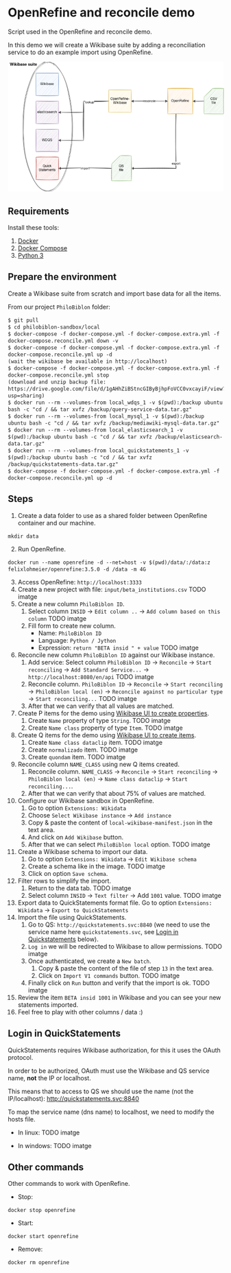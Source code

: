 # OpenRefine and reconcile demo

Script used in the OpenRefine and reconcile demo.

In this demo we will create a Wikibase suite by adding a reconciliation service to do an example import using OpenRefine.

![](./assets/WikibaseSuiteWithOpenRefine.png)

## Requirements

Install these tools:

1. [Docker](https://docs.docker.com/get-docker/)
2. [Docker Compose](https://docs.docker.com/compose/install/)
3. [Python 3](https://www.python.org/downloads/)

## Prepare the environment

Create a Wikibase suite from scratch and import base data for all the items. 

From our project `PhiloBiblon` folder:
```
$ git pull
$ cd philobiblon-sandbox/local
$ docker-compose -f docker-compose.yml -f docker-compose.extra.yml -f docker-compose.reconcile.yml down -v
$ docker-compose -f docker-compose.yml -f docker-compose.extra.yml -f docker-compose.reconcile.yml up -d
(wait the wikibase be available in http://localhost)
$ docker-compose -f docker-compose.yml -f docker-compose.extra.yml -f docker-compose.reconcile.yml stop
(download and unzip backup file: https://drive.google.com/file/d/1gAHhZiBStncGIByBjhpFoVCC0vxcayiF/view?usp=sharing)
$ docker run --rm --volumes-from local_wdqs_1 -v $(pwd):/backup ubuntu bash -c "cd / && tar xvfz /backup/query-service-data.tar.gz"
$ docker run --rm --volumes-from local_mysql_1 -v $(pwd):/backup ubuntu bash -c "cd / && tar xvfz /backup/mediawiki-mysql-data.tar.gz"
$ docker run --rm --volumes-from local_elasticsearch_1 -v $(pwd):/backup ubuntu bash -c "cd / && tar xvfz /backup/elasticsearch-data.tar.gz"
$ docker run --rm --volumes-from local_quickstatements_1 -v $(pwd):/backup ubuntu bash -c "cd / && tar xvfz /backup/quickstatements-data.tar.gz"
$ docker-compose -f docker-compose.yml -f docker-compose.extra.yml -f docker-compose.reconcile.yml up -d
```

## Steps

1. Create a data folder to use as a shared folder between OpenRefine container and our machine.
```
mkdir data
```
2. Run OpenRefine.
```
docker run --name openrefine -d --net=host -v $(pwd)/data/:/data:z felixlohmeier/openrefine:3.5.0 -d /data -m 4G
```
3. Access OpenRefine: `http://localhost:3333`
4. Create a new project with file: `input/beta_institutions.csv`
TODO imatge
5. Create a new column `PhiloBiblon ID`.
	1. Select column `INSID` -> `Edit column ..` -> `Add column based on this column`
	TODO imatge
    2. Fill form to create new column.
	    * Name: `PhiloBiblon ID`
	    * Language: `Python / Jython`
	    * Expression: `return "BETA insid " + value`
	TODO imatge
6. Reconcile new column `PhiloBiblon ID` against our Wikibase instance.
	1. Add service: Select column `PhiloBiblon ID` -> `Reconcile` -> `Start reconciling` -> `Add Standard Service...` -> `http://localhost:8080/en/api`
	TODO imatge
	2. Reconcile column. `PhiloBiblon ID` -> `Reconcile` -> `Start reconciling` -> `PhiloBiblon local (en)` -> `Reconcile against no particular type` -> `Start reconciling...`
	TODO imatge
	3. After that we can verify that all values are matched.
7. Create P items for the demo using [Wikibase UI to create properties](http://localhost/wiki/Special:NewProperty).
	1. Create `Name` property of type `String`.
	TODO imatge
	2. Create `Name class` property of type `Item`.
	TODO imatge
8. Create Q items for the demo using [Wikibase UI to create items](http://localhost/wiki/Special:NewItem).
	1. Create `Name class dataclip` item.
	TODO imatge
	2. Create `normalizado` item.
	TODO imatge
	3. Create `quondam` item.
	TODO imatge
9. Reconcile column `NAME_CLASS` using new Q items created.
	1. Reconcile column. `NAME_CLASS` -> `Reconcile` -> `Start reconciling` -> `PhiloBiblon local (en)` -> `Name class dataclip` -> `Start reconciling...`.
	2. After that we can verify that about 75% of values are matched.
10. Configure our Wikibase sandbox in OpenRefine.
	1. Go to option `Extensions: Wikidata`
	2. Choose `Select Wikibase instance` -> `Add instance`
	3. Copy & paste the content of `local-wikibase-manifest.json` in the text area.
	4. And click on `Add Wikibase` button.
	5. After that we can select `PhiloBiblon local` option.
	TODO imatge
11. Create a Wikibase schema to import our data.
	1. Go to option `Extensions: Wikidata` -> `Edit Wikibase schema`
	2. Create a schema like in the image.
	TODO imatge
	3. Click on option `Save schema`.
12. Filter rows to simplify the import.
	1. Return to the data tab.
	TODO imatge
	2. Select column `INSID` -> `Text filter` -> Add `1001` value.
	TODO imatge
13. Export data to QuickStatements format file. Go to option `Extensions: Wikidata` -> `Export to QuickStatements`
14. Import the file using QuickStatements.
	1. Go to QS: `http://quickstatements.svc:8840` (we need to use the service name here `quickstatements.svc`, see  [Login in Quickstatements](#login-in-quickstatements) below).
	2. `Log in` we will be redirected to Wikibase to allow permissions.
	TODO imatge
	3. Once authenticated, we create a `New batch`.
		1. Copy & paste the content of the file of step `13` in the text area.
		2. Click on `Import V1 commands` button.
		TODO imatge
	4. Finally click on `Run` button and verify that the import is ok.
	TODO imatge
15. Review the item `BETA insid 1001` in Wikibase and you can see your new statements imported.
16. Feel free to play with other columns / data :)

## Login in QuickStatements

QuickStatements requires Wikibase authorization, for this it uses the OAuth protocol.

In order to be authorized, OAuth must use the Wikibase and QS service name, **not** the IP or localhost.

This means that to access to QS we should use the name (not the IP/localhost): http://quickstatements.svc:8840

To map the service name (dns name) to localhost, we need to modify the hosts file. 

* In linux:
TODO imatge

* In windows:
TODO imatge

## Other commands

Other commands to work with OpenRefine.

* Stop:
```
docker stop openrefine
```
* Start:
```
docker start openrefine
```
* Remove:
```
docker rm openrefine
```


